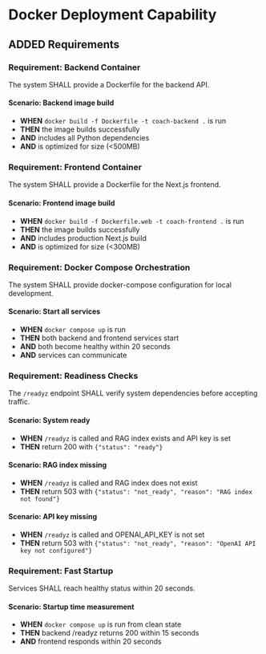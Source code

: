 # Docker Deployment Capability

## ADDED Requirements

### Requirement: Backend Container
The system SHALL provide a Dockerfile for the backend API.

#### Scenario: Backend image build
- **WHEN** `docker build -f Dockerfile -t coach-backend .` is run
- **THEN** the image builds successfully
- **AND** includes all Python dependencies
- **AND** is optimized for size (<500MB)

### Requirement: Frontend Container
The system SHALL provide a Dockerfile for the Next.js frontend.

#### Scenario: Frontend image build
- **WHEN** `docker build -f Dockerfile.web -t coach-frontend .` is run
- **THEN** the image builds successfully
- **AND** includes production Next.js build
- **AND** is optimized for size (<300MB)

### Requirement: Docker Compose Orchestration
The system SHALL provide docker-compose configuration for local development.

#### Scenario: Start all services
- **WHEN** `docker compose up` is run
- **THEN** both backend and frontend services start
- **AND** both become healthy within 20 seconds
- **AND** services can communicate

### Requirement: Readiness Checks
The `/readyz` endpoint SHALL verify system dependencies before accepting traffic.

#### Scenario: System ready
- **WHEN** `/readyz` is called and RAG index exists and API key is set
- **THEN** return 200 with `{"status": "ready"}`

#### Scenario: RAG index missing
- **WHEN** `/readyz` is called and RAG index does not exist
- **THEN** return 503 with `{"status": "not_ready", "reason": "RAG index not found"}`

#### Scenario: API key missing
- **WHEN** `/readyz` is called and OPENAI_API_KEY is not set
- **THEN** return 503 with `{"status": "not_ready", "reason": "OpenAI API key not configured"}`

### Requirement: Fast Startup
Services SHALL reach healthy status within 20 seconds.

#### Scenario: Startup time measurement
- **WHEN** `docker compose up` is run from clean state
- **THEN** backend /readyz returns 200 within 15 seconds
- **AND** frontend responds within 20 seconds

